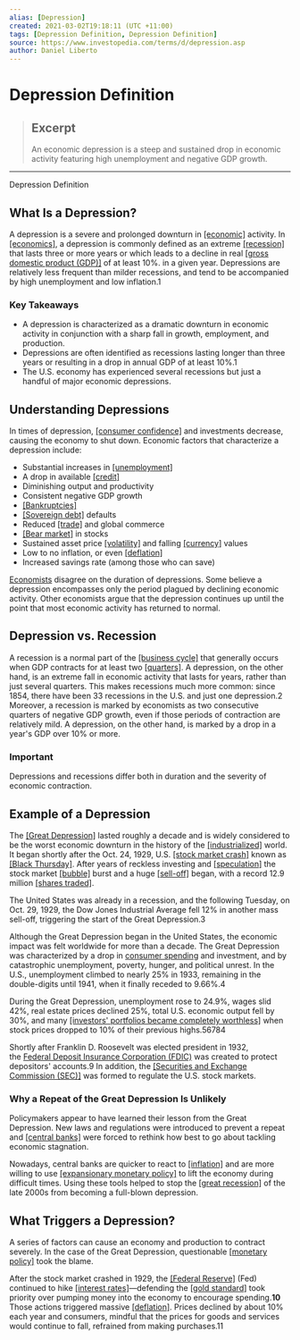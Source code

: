 ```yaml
---
alias: [Depression]
created: 2021-03-02T19:18:11 (UTC +11:00)
tags: [Depression Definition, Depression Definition]
source: https://www.investopedia.com/terms/d/depression.asp
author: Daniel Liberto
---
```


# Depression Definition

> ## Excerpt
> An economic depression is a steep and sustained drop in economic activity featuring high unemployment and negative GDP growth.

---

Depression Definition
## What Is a Depression?

A depression is a severe and prolonged downturn in [[economic]](https://www.investopedia.com/terms/e/economic-conditions.asp) activity. In [[economics]](https://www.investopedia.com/terms/e/economics.asp), a depression is commonly defined as an extreme [[recession]](https://www.investopedia.com/terms/r/recession.asp) that lasts three or more years or which leads to a decline in real [[gross domestic product (GDP)]](https://www.investopedia.com/terms/g/gdp.asp) of at least 10%. in a given year. Depressions are relatively less frequent than milder recessions, and tend to be accompanied by high unemployment and low inflation.1

### Key Takeaways

-   A depression is characterized as a dramatic downturn in economic activity in conjunction with a sharp fall in growth, employment, and production.
-   Depressions are often identified as recessions lasting longer than three years or resulting in a drop in annual GDP of at least 10%.1
-   The U.S. economy has experienced several recessions but just a handful of major economic depressions.

## Understanding Depressions

In times of depression, [[consumer confidence]](https://www.investopedia.com/terms/c/cci.asp) and investments decrease, causing the economy to shut down. Economic factors that characterize a depression include:

-   Substantial increases in [[unemployment]](https://www.investopedia.com/terms/u/unemployment.asp)
-   A drop in available [[credit]](https://www.investopedia.com/terms/c/credit.asp)
-   Diminishing output and productivity
-   Consistent negative GDP growth
-   [[Bankruptcies]](https://www.investopedia.com/terms/b/bankruptcy.asp)
-   [[Sovereign debt]](https://www.investopedia.com/terms/s/sovereign-debt.asp) defaults
-   Reduced [[trade]](https://www.investopedia.com/terms/t/trade.asp) and global commerce
-   [[Bear market]](https://www.investopedia.com/terms/b/bearmarket.asp) in stocks
-   Sustained asset price [[volatility]](https://www.investopedia.com/terms/v/volatility.asp) and falling [[currency]](https://www.investopedia.com/terms/c/currency.asp) values
-   Low to no inflation, or even [[deflation]](https://www.investopedia.com/terms/d/deflation.asp)
-   Increased savings rate (among those who can save)

[Economists](https://www.investopedia.com/terms/e/economist.asp) disagree on the duration of depressions. Some believe a depression encompasses only the period plagued by declining economic activity. Other economists argue that the depression continues up until the point that most economic activity has returned to normal.

## Depression vs. Recession

A recession is a normal part of the [[business cycle]](https://www.investopedia.com/terms/b/businesscycle.asp) that generally occurs when GDP contracts for at least two [[quarters]](https://www.investopedia.com/terms/q/quarter.asp). A depression, on the other hand, is an extreme fall in economic activity that lasts for years, rather than just several quarters. This makes recessions much more common: since 1854, there have been 33 recessions in the U.S. and just one depression.2 Moreover, a recession is marked by economists as two consecutive quarters of negative GDP growth, even if those periods of contraction are relatively mild. A depression, on the other hand, is marked by a drop in a year's GDP over 10% or more.

### Important

Depressions and recessions differ both in duration and the severity of economic contraction.

## Example of a Depression 

The [[Great Depression]](https://www.investopedia.com/terms/g/great_depression.asp) lasted roughly a decade and is widely considered to be the worst economic downturn in the history of the [[industrialized]](https://www.investopedia.com/terms/i/industrialization.asp) world. It began shortly after the Oct. 24, 1929, U.S. [[stock market crash]](https://www.investopedia.com/terms/s/stock-market-crash.asp) known as [[Black Thursday]](https://www.investopedia.com/terms/b/blackthursday.asp). After years of reckless investing and [[speculation]](https://www.investopedia.com/terms/s/speculation.asp) the stock market [[bubble]](https://www.investopedia.com/terms/b/bubble.asp) burst and a huge [[sell-off]](https://www.investopedia.com/terms/s/sell-off.asp) began, with a record 12.9 million [[shares traded]](https://www.investopedia.com/terms/v/volumeoftrade.asp).

The United States was already in a recession, and the following Tuesday, on Oct. 29, 1929, the Dow Jones Industrial Average fell 12% in another mass sell-off, triggering the start of the Great Depression.3

Although the Great Depression began in the United States, the economic impact was felt worldwide for more than a decade. The Great Depression was characterized by a drop in [consumer spending](https://www.investopedia.com/terms/c/consumer-spending.asp) and investment, and by catastrophic unemployment, poverty, hunger, and political unrest. In the U.S., unemployment climbed to nearly 25% in 1933, remaining in the double-digits until 1941, when it finally receded to 9.66%.4

During the Great Depression, unemployment rose to 24.9%, wages slid 42%, real estate prices declined 25%, total U.S. economic output fell by 30%, and many [[investors' portfolios became completely worthless]](https://www.investopedia.com/ask/answers/lose-money-stock-market-crashes/) when stock prices dropped to 10% of their previous highs.56784

Shortly after Franklin D. Roosevelt was elected president in 1932, the [Federal Deposit Insurance Corporation (FDIC)](https://www.investopedia.com/terms/f/fdic.asp) was created to protect depositors' accounts.9 In addition, the [[Securities and Exchange Commission (SEC)]](https://www.investopedia.com/terms/s/sec.asp) was formed to regulate the U.S. stock markets. 

### Why a Repeat of the Great Depression Is Unlikely

Policymakers appear to have learned their lesson from the Great Depression. New laws and regulations were introduced to prevent a repeat and [[central banks]](https://www.investopedia.com/terms/c/centralbank.asp) were forced to rethink how best to go about tackling economic stagnation.

Nowadays, central banks are quicker to react to [[inflation]](https://www.investopedia.com/terms/i/inflation.asp) and are more willing to use [[expansionary monetary policy]](https://www.investopedia.com/terms/e/expansionary_policy.asp) to lift the economy during difficult times. Using these tools helped to stop the [[great recession]](https://www.investopedia.com/terms/g/great-recession.asp) of the late 2000s from becoming a full-blown depression.

## What Triggers a Depression?

A series of factors can cause an economy and production to contract severely. In the case of the Great Depression, questionable [[monetary policy]](https://www.investopedia.com/terms/m/monetarypolicy.asp) took the blame.

After the stock market crashed in 1929, the [[Federal Reserve]](https://www.investopedia.com/articles/economics/08/federal-reserve.asp) (Fed) continued to hike [[interest rates]](https://www.investopedia.com/terms/i/interestrate.asp)—defending the [[gold standard]](https://www.investopedia.com/ask/answers/09/gold-standard.asp) took priority over pumping money into the economy to encourage spending.**10** Those actions triggered massive [[deflation]](https://www.investopedia.com/terms/d/deflation.asp). Prices declined by about 10% each year and consumers, mindful that the prices for goods and services would continue to fall, refrained from making purchases.11
